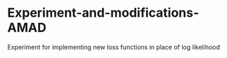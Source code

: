 # Experiment-and-modifications-AMAD
Experiment for implementing new loss functions in place of log likelihood
